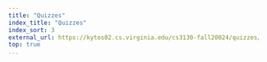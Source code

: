 ```yaml
---
title: "Quizzes"
index_title: "Quizzes"
index_sort: 3
external_url: https://kytos02.cs.virginia.edu/cs3130-fall20024/quizzes/
top: true
...
```

